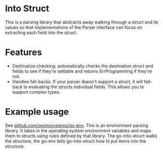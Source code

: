 # Into Struct

This is a parsing library that abstracts away walking through a struct and its values so that implementations of the Parser interface can focus on extracting each field into the struct.

# Features

* Destination checking: automatically checks the destination struct and fields to see if they're settable and returns ErrProgramming if they're not.
* Handles fall-backs. If your parser doesn't support a struct, it will fall-back to evaluating the structs individual fields. This allows you to support complex types.

# Example usage

See [github.com/wojnosystems/go-env](https://github.com/wojnosystems/go-env). This is an environment parsing library. It takes in the operating system environment variables and maps them to structs using rules defined by that library. The go-into-struct walks the structure, the go-env tells go-into-struct how to put items into the structure.
